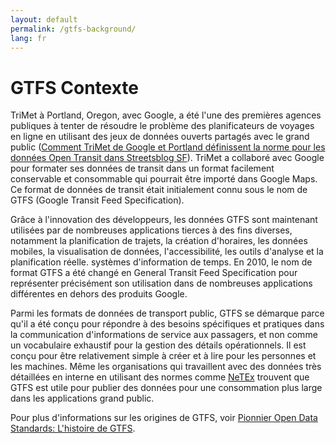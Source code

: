 ```yaml
---
layout: default
permalink: /gtfs-background/
lang: fr
---
```

# GTFS Contexte

TriMet à Portland, Oregon, avec Google, a été l'une des premières agences publiques à tenter de résoudre le problème des planificateurs de voyages en ligne en utilisant des jeux de données ouverts partagés avec le grand public ([Comment TriMet de Google et Portland définissent la norme pour les données Open Transit dans Streetsblog SF](http://sf.streetsblog.org/2010/01/05/how-google-and-portlands-trimet-set-the-standard-for-open-transit-data/)). TriMet a collaboré avec Google pour formater ses données de transit dans un format facilement conservable et consommable qui pourrait être importé dans Google Maps.  Ce format de données de transit était initialement connu sous le nom de GTFS (Google Transit Feed Specification).

Grâce à l'innovation des développeurs, les données GTFS sont maintenant utilisées par de nombreuses applications tierces à des fins diverses, notamment la planification de trajets, la création d'horaires, les données mobiles, la visualisation de données, l'accessibilité, les outils d'analyse et la planification réelle. systèmes d'information de temps.  En 2010, le nom de format GTFS a été changé en General Transit Feed Specification pour représenter précisément son utilisation dans de nombreuses applications différentes en dehors des produits Google.

Parmi les formats de données de transport public, GTFS se démarque parce qu'il a été conçu pour répondre à des besoins spécifiques et pratiques dans la communication d'informations de service aux passagers, et non comme un vocabulaire exhaustif pour la gestion des détails opérationnels. Il est conçu pour être relativement simple à créer et à lire pour les personnes et les machines. Même les organisations qui travaillent avec des données très détaillées en interne en utilisant des normes comme [NeTEx](http://netex-cen.eu/) trouvent que GTFS est utile pour publier des données pour une consommation plus large dans les applications grand public.

Pour plus d'informations sur les origines de GTFS, voir [Pionnier Open Data Standards: L'histoire de GTFS](http://beyondtransparency.org/chapters/part-2/pioneering-open-data-standards-the-gtfs-story/).